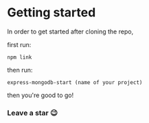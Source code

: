 # Getting started

In order to get started after cloning the repo,

first run:

`npm link`

then run:

`express-mongodb-start (name of your project)`

then you're good to go!

### Leave a star 😉

